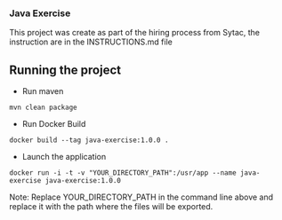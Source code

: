 ### Java Exercise
This project was create as part of the hiring process from Sytac, the instruction are in the INSTRUCTIONS.md file

## Running the project
 - Run maven
```
mvn clean package
```
 - Run Docker Build
```
docker build --tag java-exercise:1.0.0 .
```
 - Launch the application
```
docker run -i -t -v "YOUR_DIRECTORY_PATH":/usr/app --name java-exercise java-exercise:1.0.0
```
Note: Replace YOUR_DIRECTORY_PATH in the command line above and replace it with the path where the files will be exported.
